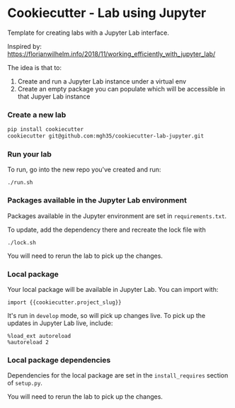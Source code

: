 # Cookiecutter - Lab using Jupyter

Template for creating labs with a Jupyter Lab interface.

Inspired by: https://florianwilhelm.info/2018/11/working_efficiently_with_jupyter_lab/

The idea is that to:
 
1) Create and run a Jupyter Lab instance under a virtual env
2) Create an empty package you can populate which will be accessible in that Jupyer Lab instance



### Create a new lab

```bash
pip install cookiecutter
cookiecutter git@github.com:mgh35/cookiecutter-lab-jupyter.git
```


### Run your lab

To run, go into the new repo you've created and run:

```
./run.sh
```


### Packages available in the Jupyter Lab environment

Packages available in the Jupyter environment are set in `requirements.txt`. 

To update, add the dependency there and recreate the lock file with 

```
./lock.sh
```

You will need to rerun the lab to pick up the changes.



### Local package

Your local package will be available in Jupyter Lab. You can import with:

```
import {{cookiecutter.project_slug}}
```

It's run in `develop` mode, so will pick up changes live. To pick up the updates in Jupyter Lab live, include:

```
%load_ext autoreload
%autoreload 2
```

### Local package dependencies

Dependencies for the local package are set in the `install_requires` section of `setup.py`. 

You will need to rerun the lab to pick up the changes.
